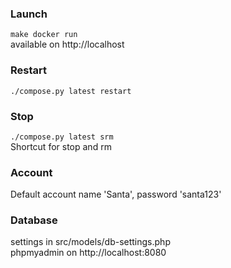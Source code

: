 ### Launch

`make docker run`  
available on http://localhost

### Restart

`./compose.py latest restart`

### Stop

`./compose.py latest srm`  
Shortcut for stop and rm

### Account

Default account name 'Santa', password 'santa123'

### Database

settings in src/models/db-settings.php  
phpmyadmin on http://localhost:8080
